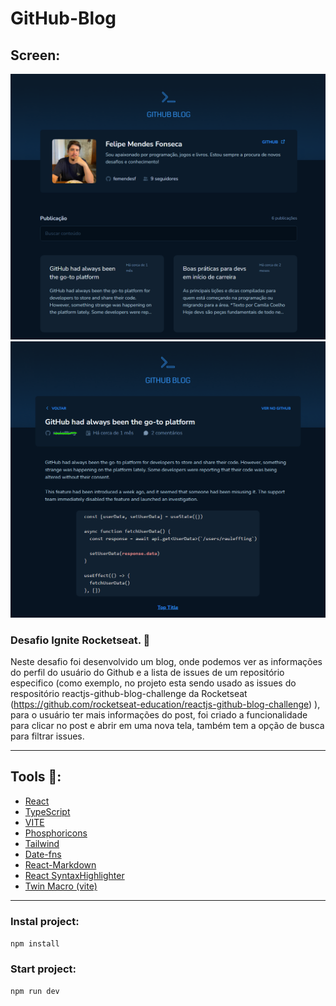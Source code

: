 # GitHub-Blog


## Screen:
<img src="github\capaProjeto.png" alt="Capa do desafio Coffee Delivery" width="700px"/>


<img src="github\telaPost.png" alt="Capa do desafio Coffee Delivery" width="700px"/>

### Desafio Ignite Rocketseat. 🚀

 Neste desafio foi desenvolvido um blog, onde podemos ver as informações do perfil do usuário do Github e a lista de issues de um repositório especifico (como exemplo, no projeto esta sendo usado as issues do respositório reactjs-github-blog-challenge da Rocketseat (https://github.com/rocketseat-education/reactjs-github-blog-challenge) ), para o usuário ter mais informações do post, foi criado a funcionalidade para clicar no post e abrir em uma nova tela, também tem a opção de busca para filtrar issues.

---

## Tools 🔧:

* [React](https://pt-br.reactjs.org/)
* [TypeScript](https://www.typescriptlang.org/)
* [VITE](https://vitejs.dev/)
* [Phosphoricons](https://phosphoricons.com/)
* [Tailwind](https://tailwindcss.com/)
* [Date-fns](https://www.npmjs.com/package/date-fns)
* [React-Markdown](https://github.com/remarkjs/react-markdown)
* [React SyntaxHighlighter](https://github.com/react-syntax-highlighter/react-syntax-highlighter)
* [Twin Macro (vite)](https://github.com/hendraaagil/react-vite-twin-macro)

---

### Instal project:
`npm install`

### Start project:
`npm run dev`